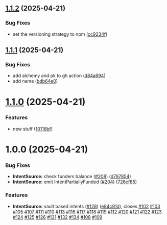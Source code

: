 ## [1.1.2](https://github.com/eco/eco-routes-stoyan/compare/v1.1.1...v1.1.2) (2025-04-21)

### Bug Fixes

- set the versioning strategy to npm ([cc9234f](https://github.com/eco/eco-routes-stoyan/commit/cc9234f1f5bda416308c25d7353b13460395edce))

## [1.1.1](https://github.com/eco/eco-routes-stoyan/compare/v1.1.0...v1.1.1) (2025-04-21)

### Bug Fixes

- add alchemy and pk to gh action ([d84a694](https://github.com/eco/eco-routes-stoyan/commit/d84a694ad770d57e5bcad6ca2dc9b01b1fab39b8))
- add name ([bdb64e0](https://github.com/eco/eco-routes-stoyan/commit/bdb64e0f3a45558810498edef9feb5a14d058a64))

# [1.1.0](https://github.com/eco/eco-routes-stoyan/compare/v1.0.0...v1.1.0) (2025-04-21)

### Features

- new stuff ([10116bf](https://github.com/eco/eco-routes-stoyan/commit/10116bfcf44a5a15533edfef31552c54f4da3f5a))

# 1.0.0 (2025-04-21)

### Bug Fixes

- **IntentSource:** check funders balance ([#208](https://github.com/eco/eco-routes-stoyan/issues/208)) ([d797854](https://github.com/eco/eco-routes-stoyan/commit/d79785448e6aa905c49d5c75252df3dd51daead4))
- **IntentSource:** emit IntentPartiallyFunded ([#204](https://github.com/eco/eco-routes-stoyan/issues/204)) ([726cf85](https://github.com/eco/eco-routes-stoyan/commit/726cf851c66a21770d05441768178f556a818eab))

### Features

- **IntentSource:** vault based intents ([#128](https://github.com/eco/eco-routes-stoyan/issues/128)) ([e84c91d](https://github.com/eco/eco-routes-stoyan/commit/e84c91d0f4f3dec91b088c45bc832968f6fedce0)), closes [#102](https://github.com/eco/eco-routes-stoyan/issues/102) [#103](https://github.com/eco/eco-routes-stoyan/issues/103) [#105](https://github.com/eco/eco-routes-stoyan/issues/105) [#107](https://github.com/eco/eco-routes-stoyan/issues/107) [#111](https://github.com/eco/eco-routes-stoyan/issues/111) [#110](https://github.com/eco/eco-routes-stoyan/issues/110) [#113](https://github.com/eco/eco-routes-stoyan/issues/113) [#116](https://github.com/eco/eco-routes-stoyan/issues/116) [#117](https://github.com/eco/eco-routes-stoyan/issues/117) [#118](https://github.com/eco/eco-routes-stoyan/issues/118) [#119](https://github.com/eco/eco-routes-stoyan/issues/119) [#112](https://github.com/eco/eco-routes-stoyan/issues/112) [#120](https://github.com/eco/eco-routes-stoyan/issues/120) [#121](https://github.com/eco/eco-routes-stoyan/issues/121) [#122](https://github.com/eco/eco-routes-stoyan/issues/122) [#123](https://github.com/eco/eco-routes-stoyan/issues/123) [#124](https://github.com/eco/eco-routes-stoyan/issues/124) [#125](https://github.com/eco/eco-routes-stoyan/issues/125) [#126](https://github.com/eco/eco-routes-stoyan/issues/126) [#131](https://github.com/eco/eco-routes-stoyan/issues/131) [#132](https://github.com/eco/eco-routes-stoyan/issues/132) [#134](https://github.com/eco/eco-routes-stoyan/issues/134) [#108](https://github.com/eco/eco-routes-stoyan/issues/108) [#109](https://github.com/eco/eco-routes-stoyan/issues/109)
